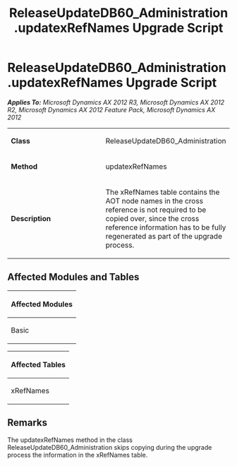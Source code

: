 ﻿---
title: ReleaseUpdateDB60_Administration.updatexRefNames Upgrade Script
TOCTitle: ReleaseUpdateDB60_Administration.updatexRefNames Upgrade Script
ms:assetid: 4d4d4ea0-5b3f-176a-d4c0-f3634e93aa75
ms:mtpsurl: https://msdn.microsoft.com/en-us/library/JJ685428(v=AX.60)
ms:contentKeyID: 49708134
ms.date: 05/18/2015
mtps_version: v=AX.60
---

# ReleaseUpdateDB60\_Administration.updatexRefNames Upgrade Script 


_**Applies To:** Microsoft Dynamics AX 2012 R3, Microsoft Dynamics AX 2012 R2, Microsoft Dynamics AX 2012 Feature Pack, Microsoft Dynamics AX 2012_

<table>
<colgroup>
<col style="width: 50%" />
<col style="width: 50%" />
</colgroup>
<tbody>
<tr class="odd">
<td><p><strong>Class</strong></p></td>
<td><p>ReleaseUpdateDB60_Administration</p></td>
</tr>
<tr class="even">
<td><p><strong>Method</strong></p></td>
<td><p>updatexRefNames</p></td>
</tr>
<tr class="odd">
<td><p><strong>Description</strong></p></td>
<td><p>The xRefNames table contains the AOT node names in the cross reference is not required to be copied over, since the cross reference information has to be fully regenerated as part of the upgrade process.</p></td>
</tr>
</tbody>
</table>


## Affected Modules and Tables

<table>
<colgroup>
<col style="width: 100%" />
</colgroup>
<thead>
<tr class="header">
<th><p>Affected Modules</p></th>
</tr>
</thead>
<tbody>
<tr class="odd">
<td><p>Basic</p></td>
</tr>
</tbody>
</table>


<table>
<colgroup>
<col style="width: 100%" />
</colgroup>
<thead>
<tr class="header">
<th><p>Affected Tables</p></th>
</tr>
</thead>
<tbody>
<tr class="odd">
<td><p>xRefNames</p></td>
</tr>
</tbody>
</table>


## Remarks

The updatexRefNames method in the class ReleaseUpdateDB60\_Administration skips copying during the upgrade process the information in the xRefNames table.

  


